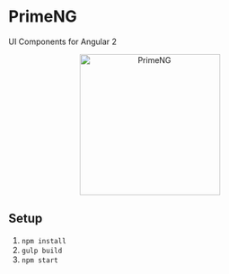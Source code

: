 # PrimeNG
UI Components for Angular 2

<p align="center">
<img src="http://www.primefaces.org/images/primeng.png" width="250" alt="PrimeNG"/>
</p>

## Setup
1. ``npm install``
2. ``gulp build``
3. ``npm start``